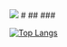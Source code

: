 <img src="https://capsule-render.vercel.app/api?type=Waving&color=gradient&customColorList=0,2,2,5,30&height=200&section=header&text=Jiyoung%20Github&fontSize=50&lineHeight=50" />
#
## 
### 




[![Top Langs](https://github-readme-stats.vercel.app/api/top-langs/?username=ji0509&layout=compact)](https://github.com/ji0509/github-readme-stats)
